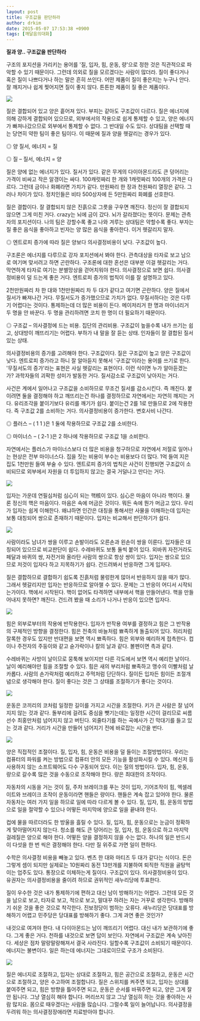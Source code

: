 ```yaml
---
layout: post
title: 구조값을 판단하라
author: drkim
date: 2015-05-07 17:53:38 +0900
tags: [깨달음의대화]
---
```

**질과 양.. 구조값을 판단하라**

  


구조의 포지션을 가리키는 용어를 '질, 입자, 힘, 운동, 량'으로 정한 것은 직관적으로 파악할 수 있기 때문이다. 그런데 의외로 질을 모르겠다는 사람이 많더라. 질이 좋다거나 혹은 질이 나쁘다거나 하는 말은 흔히 쓰인다. 어떤 제품이 질이 좋은지는 누구나 안다. 잘 깨지거나 쉽게 찢어지면 질이 좋지 않다. 튼튼한 제품이 질 좋은 제품이다. 

  




![](/files/attach/images/198/860/588/86.jpg) 

  


질은 결합되어 있고 양은 흩어져 있다. 부피는 같아도 구조값이 다르다. 질은 에너지에 의해 강하게 결합되어 있으므로, 외부에서의 작용으로 쉽게 통제할 수 있고, 양은 에너지가 빠져나갔으므로 외부에서 통제할 수 없다. 그 반대일 수도 있다. 상대팀을 선택할 때는 당연히 약한 팀이 좋은 팀이다. 이 때문에 질과 양을 헷갈리는 경우가 있다. 

  


◎ 양 질서, 에너지 = 질  
      
◎ 질 – 질서, 에너지 = 양 

  


질은 양에 없는 에너지가 있다. 질서가 있다. 같은 무게의 다이아몬드라도 큰 덩어리는 가격이 비싸고 작은 알갱이는 싸다. 100캐럿짜리 한 개와 1캐럿짜리 100개의 가격은 다르다. 그런데 금이나 화폐라면 가치가 같다. 만원짜리 한 장과 천원짜리 열장은 같다. 그러나 차이가 있다. 정치인들은 비타 500상자에 든 5만원짜리 화폐를 선호한다. 

  


질은 결합이다. 잘 결합되지 않은 진흙으로 그릇을 구우면 깨진다. 정신이 잘 결합되지 않으면 그게 미친 거다. crazy는 뇌에 금이 갔다. 뇌가 갈라졌다는 뜻이다. 문제는 관측자의 포지션이다. 나의 팀은 강할수록 좋고 나와 겨루는 상대팀은 약할수록 좋다. 부자는 질 좋은 음식을 좋아하고 빈자는 양 많은 음식을 좋아한다. 이거 헷갈리지 말자. 

  


◎ 엔트로피 증가에 따라 질은 양보다 의사결정비용이 낮다. 구조값이 높다. 

  


구조론은 에너지를 다루므로 강자 포지션에서 봐야 한다. 관측대상을 타자로 보고 남으로 여기며 맞서려고 하면 곤란하다. 구조론에 대한 혼선은 대부분 이걸 헷갈리는 거다. 막연하게 타자로 여기는 분별망상을 걷어치워야 한다. 의사결정으로 보면 쉽다. 의사결정비용이 덜 드는게 좋은 거다. 엔트로피 증가의 법칙이 이를 잘 설명하고 있다. 

  


2천만원짜리 차 한 대와 1천만원짜리 차 두 대가 같다고 여기면 곤란하다. 양은 질에서 질서가 빠져나간 거다. 무질서도가 증가했으므로 가치가 없다. 무질서하다는 것은 다루기 어렵다는 것이다. 통제하는데 더 많은 비용이 든다. 메이저리거 한 명과 마이너리거 두 명을 안 바꾼다. 두 명을 관리하려면 코치 한 명이 더 필요하기 때문이다. 

  


◎ 구조값 – 의사결정에 드는 비용. 집단의 관리비용. 구조값이 높을수록 내가 쓰기는 쉽고, 상대방이 깨뜨리기는 어렵다. 부하가 내 말을 잘 듣는 상태. 인자들이 잘 결합된 질서있는 상태. 

  


의사결정비용의 증가를 고려해야 한다. 구조값이다. 질은 구조값이 높고 양은 구조값이 낮다. 엔트로피 증가라고 하니 잘 알아듣지 못해서 '구조값'이라는 용어를 쓰기로 한다. '무질서도의 증가'라는 표현은 사실 헷갈리는 표현이다. 이런 식이면 누가 알아듣겠는가? 과학자들의 괴팍한 성미가 발동한 거다. 질서감소로 구조값이 낮아지는 거다. 

  


사건은 계에서 일어나고 구조값을 소비하므로 무조건 질서를 감소시킨다. 즉 깨진다. 붙이려면 둘을 결정해야 하고 깨뜨리는건 하나를 결정하므로 자연에서는 자연히 깨지는 거다. 유리조각을 붙이기보다 유리를 깨기가 쉽다. 붙이는건 2를 1로 만들므로 2에 작용한다. 즉 구조값 2를 소비하는 거다. 의사결정비용이 증가한다. 변호사비 나간다. 

  


◎ 플러스 – ( 1 1 )은 1 둘에 작용하므로 구조값 2를 소비한다.  
      
◎ 마이너스 – ( 2-1 )은 2 하나에 작용하므로 구조값 1을 소비한다. 

  


자연에서는 플러스가 마이너스보다 더 많은 비용을 청구하므로 자연에서 저절로 일어나는 현상은 전부 마이너스다. 집을 짓는 비용이 부수는 비용보다 더 많다. 1억 들여 지은 집도 1천만원 들여 부술 수 있다. 엔트로피 증가의 법칙은 사건이 진행되면 구조값이 소비되므로 외부에서 자원을 더 투입하지 않고는 결국 거덜나고 만다는 거다. 

  




![](/files/attach/images/198/860/588/87.jpg) 

  


입자는 가운데 연필심처럼 심心이 되는 핵核이 있다. 심心은 마음이 아니라 핵이다. 물론 정신의 핵은 마음이다. 마음은 속에 머금은 것이다. 뭐든 속에 뭔가 머금고 있다. 우리가 입자는 쉽게 이해한다. 왜냐하면 인간은 대칭을 통해서만 사물을 이해하는데 입자는 보통 대칭되어 쌍으로 존재하기 때문이다. 입자는 비교해서 판단하기가 쉽다. 

  





![](/files/attach/images/198/860/588/88.jpg) 

  


사람이라도 남녀가 쌍을 이루고 손발이라도 오른손과 왼손이 쌍을 이룬다. 입자들은 대칭되어 있으므로 비교판단이 쉽다. 수레바퀴도 보통 둘씩 붙어 있다. 외바퀴 자전거라도 페달과 바퀴의 쌍, 자전거와 올라탄 사람의 쌍으로 항상 쌍이 있다. 입자는 쌍으로 있으므로 저것이 입자다 하고 지목하기가 쉽다. 건드려봐서 반응하면 그게 입자다. 

  


질은 결합하므로 결합하기 쉽도록 진흙처럼 물렁한게 많아서 반응하지 않을 때가 많다. 그래서 헷갈리지만 입자는 반응하므로 알아챌 수 있다. 문제는 그 반응이 어디서 시작되는가이다. 핵에서 시작된다. 핵이 없어도 타격하면 내부에서 핵을 만들어낸다. 핵을 만들어내지 못하면? 깨진다. 건드려 봤을 때 소리가 나거나 반응이 있으면 입자다. 

  





![](/files/attach/images/198/860/588/89.jpg) 

  


힘은 외부로부터의 작용에 반작용한다. 입자가 반작용 여부를 결정하고 힘은 그 반작용의 구체적인 방향을 결정한다. 힘은 전축의 바늘처럼 뾰족하게 돌출되어 있다. 허리처럼 잘록한 경우도 있지만 반대편을 보면 역시 뾰족하다. 힘은 외부와 예리하게 접촉한다. 컵이나 주전자의 주둥이와 같고 숟가락이나 칼의 날과 같다. 볼펜이면 촉과 같다. 

  


수레바퀴는 사방이 날이므로 뭉툭해 보이지만 다른 각도에서 보면 역시 예리한 날이다. 날이 예리해야만 힘을 조절할 수 있다. 힘은 새의 부리처럼 뾰족하고 맹수의 이빨처럼 날카롭다. 사람의 손가락처럼 예리하고 주먹처럼 단단하다. 질이든 입자든 힘이든 조절개념으로 생각해야 한다. 질이 좋다는 것은 그 상태를 조절하기가 좋다는 것이다. 

  




![](/files/attach/images/198/860/588/90.jpg) 

  


운동은 코끼리의 코처럼 일정한 길이를 가지고 시간을 조절한다. 키가 큰 사람은 잘 넘어지지 않는 것과 같다. 돌부리에 걸려도 중심을 뺏기는데는 일정한 시간이 걸리므로 씨름선수 최홍만처럼 넘어지지 않고 버틴다. 외줄타기를 하는 곡예사가 긴 막대기를 들고 있는 것과 같다. 거리가 시간을 만들어 넘어지기 전에 바로잡는 시간을 번다. 

  




![](/files/attach/images/198/860/588/91.jpg) 

  


양은 직접적인 조절이다. 질, 입자, 힘, 운동은 비용을 덜 들이는 조절방법이다. 우리는 컴퓨터의 파워를 켜는 방법으로 컴퓨터 안의 모든 기능을 활성화시킬 수 있다. 메신저 등 사용하지 않는 소프트웨어도 다수 구동되어 있다. 이는 질의 방법이다. 입자, 힘, 운동, 량으로 갈수록 많은 것을 수동으로 조작해야 한다. 량은 최대한의 조작이다. 

  


자동차의 시동을 거는 것이 질, 주차 브레이크를 푸는 것이 입자, 기어조작이 힘, 엑셀레이트와 브레이크 조작이 운동이라면 핸들은 량이다. 핸들은 계속 잡고 있어야 한다. 물론 자동차는 여러 가지 일을 하므로 일에 따라 다르게 볼 수 있다. 질, 입자, 힘, 운동의 방법으로 일을 절약할 수 있으나 어떻든 마지막에 양으로 일을 끝내야 한다. 

  


컵에 물을 따르더라도 한 방울을 흘릴 수 있다. 질, 입자, 힘, 운동으로는 눈금이 정확하게 맞아떨어지지 않는다. 청소를 해도 큰 덩어리는 질, 입자, 힘, 운동으로 하고 마지막 걸레질은 양으로 해야 한다. 어떻든 양을 결정하지 않을 수는 없다. 하나의 일은 반드시 이 다섯을 한 번 씩은 결정해야 한다. 다만 질 위주로 가면 일이 편하다. 

  


수학은 의사결정 비용을 빼놓고 있다. 벤츠 한 대와 마티즈 두 대가 같다는 식이다. 돈은 그렇게 셈이 되지만 실제로는 10원짜리 동전 13만개를 지불하여 퇴직한 직원을 골탕먹이는 업주도 있다. 통장으로 이체하는게 질이다. 구조값이 있다. 의사결정비용이 있다. 유권자는 의사결정비용을 줄이려 하므로 권위적인 새누리당에 투표한다. 

  


질이 우수한 것은 내가 통제하기에 편하고 대신 남이 방해하기는 어렵다. 그런데 모든 것을 남으로 보고, 타자로 보고, 적으로 보고, 말대꾸 하려는 자는 거꾸로 생각한다. 방해하기 쉬운 것을 좋은 것으로 착각한다. 진보정당이 범하는 오류다. 새누리당은 당대표를 방해하기 어렵고 민주당은 당대표를 방해하기 좋다. 그게 과연 좋은 것인가? 

  


내것으로 여겨야 한다. 내 다이아몬드는 남이 깨뜨리기 어렵다. 대신 내가 보관하기에 좋다. 그게 좋은 거다. 천하를 내것으로 보면 답이 보인다. 자연에서 구조값은 계속 낮아진다. 세상은 점차 말랑말랑해져서 결국 사라진다. 일할수록 구조값이 소비되기 때문이다. 에너지는 불변이다. 일은 하는데 에너지는 그대로이므로 구조가 소비된다. 

  




 
![](/files/attach/images/198/860/588/DSC01491.JPG) 

  


질은 에너지로 조절하고, 입자는 상대로 조절하고, 힘은 공간으로 조절하고, 운동은 시간으로 조절하고, 양은 수고하여 조절합니다. 질은 스위치를 켜주면 되고, 입자는 상대를 붙여주면 되고, 힘은 방향을 틀어주면 되고, 운동은 순서를 바꿔주면 되고, 양은 그게 잘 안 됩니다. 그냥 열심히 해야 합니다. 머리쓰지 않고 그냥 열심히 하는 것을 좋아하는 사람 많지요. 몸으로 때우겠다는 사람들 많습니다. 그럴수록 일이 늘어납니다. 의사결정을 두려워 하는 의사결정장애라면 치료받아야 합니다.